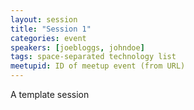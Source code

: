 ```yaml
---
layout: session
title: "Session 1"
categories: event
speakers: [joebloggs, johndoe]
tags: space-separated technology list
meetupid: ID of meetup event (from URL)
---
```

A template session
